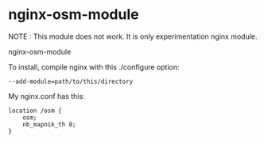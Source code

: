 nginx-osm-module
================

NOTE : This module does not work. It is only experimentation nginx module.

nginx-osm-module

To install, compile nginx with this ./configure option:

    --add-module=path/to/this/directory

My nginx.conf has this:

    location /osm {
        osm;
        nb_mapnik_th 8;
    }
